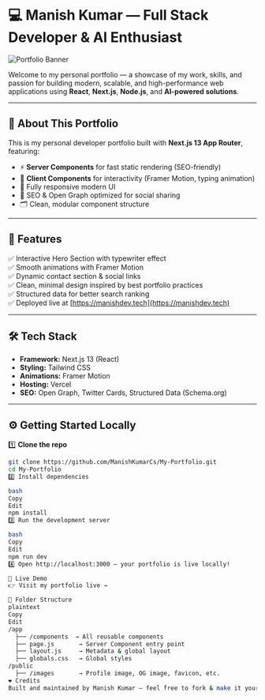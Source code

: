 # 💻 Manish Kumar — Full Stack Developer & AI Enthusiast

![Portfolio Banner](https://manishdev.tech/og-image.png)

Welcome to my personal portfolio — a showcase of my work, skills, and passion for building modern, scalable, and high-performance web applications using **React**, **Next.js**, **Node.js**, and **AI-powered solutions**.

---

## 🚀 **About This Portfolio**

This is my personal developer portfolio built with **Next.js 13 App Router**, featuring:
- ⚡ **Server Components** for fast static rendering (SEO-friendly)
- 🧩 **Client Components** for interactivity (Framer Motion, typing animation)
- 📱 Fully responsive modern UI
- 🎯 SEO & Open Graph optimized for social sharing
- 🗂️ Clean, modular component structure

---

## 🌟 **Features**

✅ Interactive Hero Section with typewriter effect  
✅ Smooth animations with Framer Motion  
✅ Dynamic contact section & social links  
✅ Clean, minimal design inspired by best portfolio practices  
✅ Structured data for better search ranking  
✅ Deployed live at [https://manishdev.tech](https://manishdev.tech)

---

## 🛠️ **Tech Stack**

- **Framework:** Next.js 13 (React)
- **Styling:** Tailwind CSS
- **Animations:** Framer Motion
- **Hosting:** Vercel
- **SEO:** Open Graph, Twitter Cards, Structured Data (Schema.org)

---

## ⚙️ Getting Started Locally

1️⃣ **Clone the repo**

```bash
git clone https://github.com/ManishKumarCs/My-Portfolio.git
cd My-Portfolio
2️⃣ Install dependencies

bash
Copy
Edit
npm install
3️⃣ Run the development server

bash
Copy
Edit
npm run dev
4️⃣ Open http://localhost:3000 — your portfolio is live locally!

🔗 Live Demo
👉 Visit my portfolio live →

🧩 Folder Structure
plaintext
Copy
Edit
/app
  ├── /components  → All reusable components
  ├── page.js       → Server Component entry point
  ├── layout.js     → Metadata & global layout
  ├── globals.css   → Global styles
/public
  ├── /images       → Profile image, OG image, favicon, etc.
❤️ Credits
Built and maintained by Manish Kumar — feel free to fork & make it your own!
